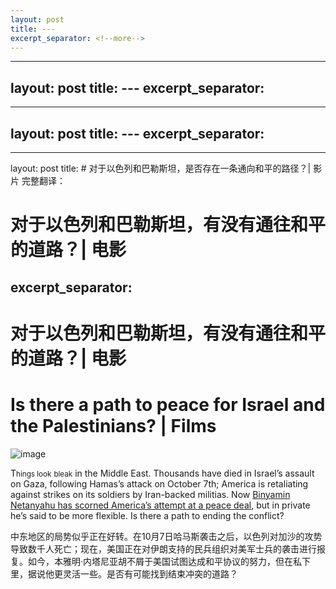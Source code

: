 ```yaml
---
layout: post
title: ---
excerpt_separator: <!--more-->
---
```



<!--more-->

---
layout: post
title: ---
excerpt_separator: <!--more-->
---


<!--more-->

---
layout: post
title: ---
excerpt_separator: <!--more-->
---


<!--more-->

---
layout: post
title: # 对于以色列和巴勒斯坦，是否存在一条通向和平的路径？| 影片  完整翻译：


# 对于以色列和巴勒斯坦，有没有通往和平的道路？| 电影
excerpt_separator: <!--more-->
---


<!--more-->

# 对于以色列和巴勒斯坦，有没有通往和平的道路？| 电影


# Is there a path to peace for Israel and the Palestinians? | Films

![image](https://images.weserv.nl/?url=www.economist.com/img/b/1280/720/90/media-assets/image/20240208_FLP002.jpg)

<div></div><p><span>T</span><small>hings look</small> <small>bleak</small> in the Middle East. Thousands have died in Israel’s assault on Gaza, following Hamas’s attack on October 7th; America is retaliating against strikes on its soldiers by Iran-backed militias. Now <a href="https://www.economist.com/middle-east-and-africa/2024/02/07/israel-scorns-americas-unprecedented-peace-plan">Binyamin Netanyahu has scorned America’s attempt at a peace deal</a>, but in private he’s said to be more flexible. Is there a path to ending the conflict?</p>

中东地区的局势似乎正在好转。在10月7日哈马斯袭击之后，以色列对加沙的攻势导致数千人死亡；现在，美国正在对伊朗支持的民兵组织对美军士兵的袭击进行报复。如今，本雅明·内塔尼亚胡不屑于美国试图达成和平协议的努力，但在私下里，据说他更灵活一些。是否有可能找到结束冲突的道路？